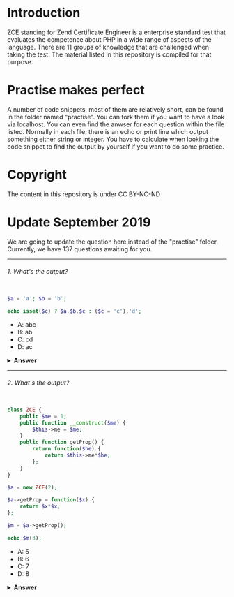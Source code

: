 # Introduction

ZCE standing for Zend Certificate Engineer is a enterprise standard test that evaluates the competence about PHP in a wide range of aspects of the language. There are 11 groups of knowledge that are challenged when taking the test. The material listed in this repository is compiled for that purpose. 

# Practise makes perfect

A number of code snippets, most of them are relatively short, can be found in the folder named "practise". You can fork them if you want to have a look via localhost. You can even find the anwser for each question within the file listed. Normally in each file, there is an echo or print line which output something either string or integer. You have to calculate when looking the code snippet to find the output by yourself if you want to do some practice. 

# Copyright

The content in this repository is under CC BY-NC-ND 

# Update September 2019

We are going to update the question here instead of the "practise" folder. Currently, we have 137 questions awaiting for you.

---

###### 1. What's the output?
```php

$a = 'a'; $b = 'b';

echo isset($c) ? $a.$b.$c : ($c = 'c').'d';
```
- A:  abc
- B:  ab
- C:  cd
- D:  ac

<details><summary><b>Answer</b></summary>
<p>

#### Answer: C

As `$c` is not declared then we get `else`, meaning `echo ($c = 'c').'d';`, which returns "cd". This is the first question, so hello world :-)
</p>
</details>

---

###### 2. What's the output?
```php

class ZCE {
	public $me = 1;
	public function __construct($me) { 
		$this->me = $me; 
	}
	public function getProp() {
		return function($he) {
			return $this->me*$he;
		};
	}
}

$a = new ZCE(2);

$a->getProp = function($x) {
	return $x*$x;
};

$m = $a->getProp();

echo $m(3);

```
- A:  5
- B:  6
- C:  7
- D:  8

<details><summary><b>Answer</b></summary>
<p>

#### Answer: B

We have two functions named getProp(), one declared inside the class and another one declared with the object `$a` and that override the previous one. Yet, when we call `$m = $a->getProp();`, we still access to the method declared inside the ZCE class.

Check the result at https://3v4l.org/eAOR4

</p>
</details>




